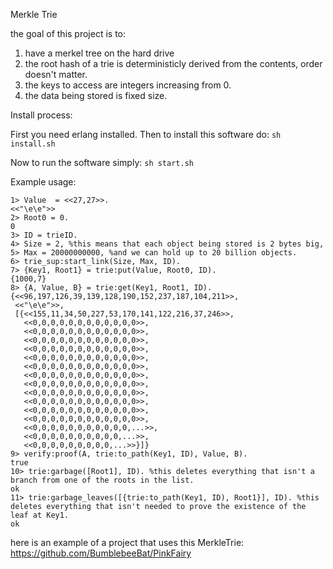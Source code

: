 Merkle Trie

the goal of this project is to:
1) have a merkel tree on the hard drive
2) the root hash of a trie is deterministicly derived from the contents, order doesn't matter.
3) the keys to access are integers increasing from 0.
4) the data being stored is fixed size.

Install process:

First you need erlang installed. Then to install this software do: ```sh install.sh```

Now to run the software simply: ```sh start.sh```


Example usage:

```
1> Value  = <<27,27>>.
<<"\e\e">>
2> Root0 = 0.
0
3> ID = trieID.
4> Size = 2, %this means that each object being stored is 2 bytes big, 
5> Max = 20000000000, %and we can hold up to 20 billion objects.
6> trie_sup:start_link(Size, Max, ID). 
7> {Key1, Root1} = trie:put(Value, Root0, ID).
{1000,7}
8> {A, Value, B} = trie:get(Key1, Root1, ID).
{<<96,197,126,39,139,128,190,152,237,187,104,211>>,
 <<"\e\e">>,
 [{<<155,11,34,50,227,53,170,141,122,216,37,246>>,
   <<0,0,0,0,0,0,0,0,0,0,0,0>>,
   <<0,0,0,0,0,0,0,0,0,0,0,0>>,
   <<0,0,0,0,0,0,0,0,0,0,0,0>>,
   <<0,0,0,0,0,0,0,0,0,0,0,0>>,
   <<0,0,0,0,0,0,0,0,0,0,0,0>>,
   <<0,0,0,0,0,0,0,0,0,0,0,0>>,
   <<0,0,0,0,0,0,0,0,0,0,0,0>>,
   <<0,0,0,0,0,0,0,0,0,0,0,0>>,
   <<0,0,0,0,0,0,0,0,0,0,0,0>>,
   <<0,0,0,0,0,0,0,0,0,0,0,0>>,
   <<0,0,0,0,0,0,0,0,0,0,0,0>>,
   <<0,0,0,0,0,0,0,0,0,0,0,0>>,
   <<0,0,0,0,0,0,0,0,0,0,0,...>>,
   <<0,0,0,0,0,0,0,0,0,0,...>>,
   <<0,0,0,0,0,0,0,0,0,...>>}]}
9> verify:proof(A, trie:to_path(Key1, ID), Value, B).
true
10> trie:garbage([Root1], ID). %this deletes everything that isn't a branch from one of the roots in the list.
ok
11> trie:garbage_leaves([{trie:to_path(Key1, ID), Root1}], ID). %this deletes everything that isn't needed to prove the existence of the leaf at Key1.
ok
```

here is an example of a project that uses this MerkleTrie: https://github.com/BumblebeeBat/PinkFairy